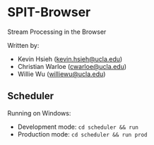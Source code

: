 # SPIT-Browser

Stream Processing in the Browser

Written by:

- Kevin Hsieh (kevin.hsieh@ucla.edu)
- Christian Warloe (cwarloe@ucla.edu)
- Willie Wu (williewu@ucla.edu)

## Scheduler

Running on Windows:

- Development mode: `cd scheduler && run`
- Production mode: `cd scheduler && run prod`
